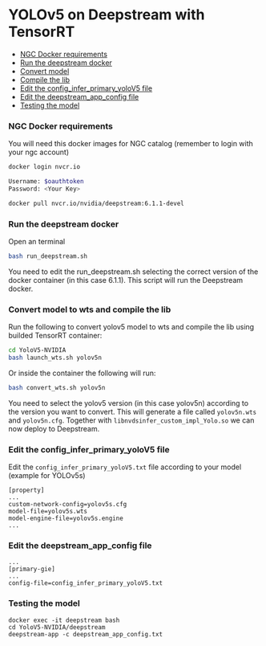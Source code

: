 # YOLOv5 on Deepstream with TensorRT

* [NGC Docker requirements](#ngc-docker-requirements)
* [Run the deepstream docker](#run-the-deepstream-docker)
* [Convert model](#convert-model)
* [Compile the lib](#compile-the-lib)
* [Edit the config_infer_primary_yoloV5 file](#edit-the-config_infer_primary_yolov5-file)
* [Edit the deepstream_app_config file](#edit-the-deepstream_app_config-file)
* [Testing the model](#testing-the-model)

### NGC Docker requirements

You will need this docker images for NGC catalog (remember to login with your ngc account)

```bash
docker login nvcr.io

Username: $oauthtoken
Password: <Your Key>

docker pull nvcr.io/nvidia/deepstream:6.1.1-devel
```

### Run the deepstream docker

Open an terminal

```bash
bash run_deepstream.sh
```

You need to edit the run_deepstream.sh selecting the correct version of the docker container (in this case 6.1.1). This script will run the Deepstream docker.

### Convert model to wts and compile the lib

Run the following to convert yolov5 model to wts and compile the lib using builded TensorRT container:

```bash
cd YoloV5-NVIDIA
bash launch_wts.sh yolov5n
```

Or inside the container the following will run:
```bash
bash convert_wts.sh yolov5n
```
You need to select the  yolov5 version (in this case yolov5n) according to the version you want to convert. This will generate a file called `yolov5n.wts` and `yolov5n.cfg`. Together with `libnvdsinfer_custom_impl_Yolo.so` we can now deploy to Deepstream.

### Edit the config_infer_primary_yoloV5 file

Edit the `config_infer_primary_yoloV5.txt` file according to your model (example for YOLOv5s)

```
[property]
...
custom-network-config=yolov5s.cfg
model-file=yolov5s.wts
model-engine-file=yolov5s.engine
...
```

### Edit the deepstream_app_config file

```
...
[primary-gie]
...
config-file=config_infer_primary_yoloV5.txt
```

### Testing the model

```
docker exec -it deepstream bash
cd YoloV5-NVIDIA/deepstream
deepstream-app -c deepstream_app_config.txt
```
